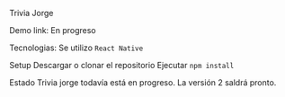 Trivia Jorge

Demo link: En progreso

Tecnologias: Se utilizo `React Native`


Setup
Descargar o clonar el repositorio
Ejecutar `npm install`

Estado
Trivia jorge todavía está en progreso. La versión 2 saldrá pronto.

